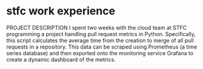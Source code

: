# stfc work experience

PROJECT DESCRIPTION
I spent two weeks with the cloud team at STFC programming a project handling pull request metrics in Python. Specifically, this script calculates the average time from the creation to merge of all pull requests in a repository.
This data can be scraped using Prometheus (a time series database) and then exported onto the monitoring service Grafana to create a dynamic dashboard of the metrics.

